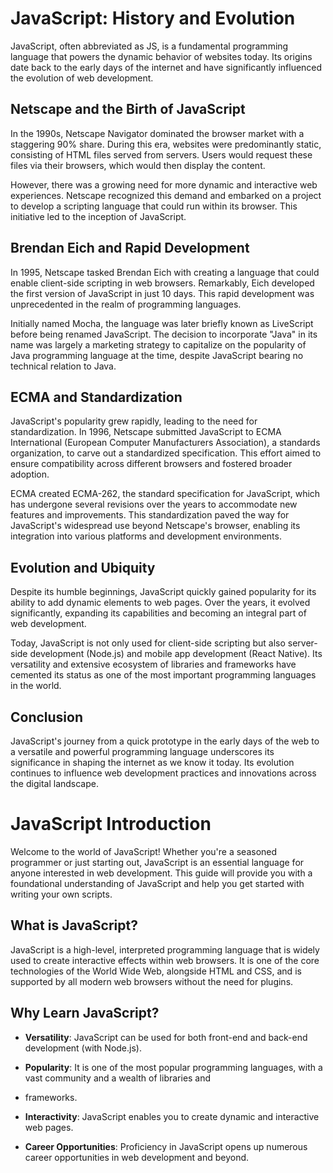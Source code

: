 
# JavaScript: History and Evolution

JavaScript, often abbreviated as JS, is a fundamental programming language that powers the dynamic behavior of websites today. Its origins date back to the early days of the internet and have significantly influenced the evolution of web development.

## Netscape and the Birth of JavaScript

In the 1990s, Netscape Navigator dominated the browser market with a staggering 90% share. During this era, websites were predominantly static, consisting of HTML files served from servers. Users would request these files via their browsers, which would then display the content.

However, there was a growing need for more dynamic and interactive web experiences. Netscape recognized this demand and embarked on a project to develop a scripting language that could run within its browser. This initiative led to the inception of JavaScript.

## Brendan Eich and Rapid Development

In 1995, Netscape tasked Brendan Eich with creating a language that could enable client-side scripting in web browsers. Remarkably, Eich developed the first version of JavaScript in just 10 days. This rapid development was unprecedented in the realm of programming languages.

Initially named Mocha, the language was later briefly known as LiveScript before being renamed JavaScript. The decision to incorporate "Java" in its name was largely a marketing strategy to capitalize on the popularity of Java programming language at the time, despite JavaScript bearing no technical relation to Java.

## ECMA and Standardization

JavaScript's popularity grew rapidly, leading to the need for standardization. In 1996, Netscape submitted JavaScript to ECMA International (European Computer Manufacturers Association), a standards organization, to carve out a standardized specification. This effort aimed to ensure compatibility across different browsers and fostered broader adoption.

ECMA created ECMA-262, the standard specification for JavaScript, which has undergone several revisions over the years to accommodate new features and improvements. This standardization paved the way for JavaScript's widespread use beyond Netscape's browser, enabling its integration into various platforms and development environments.

## Evolution and Ubiquity

Despite its humble beginnings, JavaScript quickly gained popularity for its ability to add dynamic elements to web pages. Over the years, it evolved significantly, expanding its capabilities and becoming an integral part of web development.

Today, JavaScript is not only used for client-side scripting but also server-side development (Node.js) and mobile app development (React Native). Its versatility and extensive ecosystem of libraries and frameworks have cemented its status as one of the most important programming languages in the world.

## Conclusion

JavaScript's journey from a quick prototype in the early days of the web to a versatile and powerful programming language underscores its significance in shaping the internet as we know it today. Its evolution continues to influence web development practices and innovations across the digital landscape.

# JavaScript Introduction

Welcome to the world of JavaScript! Whether you're a seasoned programmer or just starting out, JavaScript is an essential language for anyone interested in web development. This guide will provide you with a foundational understanding of JavaScript and help you get started with writing your own scripts.

## What is JavaScript?

JavaScript is a high-level, interpreted programming language that is widely used to create interactive effects within web browsers. It is one of the core technologies of the World Wide Web, alongside HTML and CSS, and is supported by all modern web browsers without the need for plugins.

## Why Learn JavaScript?

- **Versatility**: JavaScript can be used for both front-end and back-end development (with Node.js).
- **Popularity**: It is one of the most popular programming languages, with a vast community and a wealth of libraries and 

- frameworks.
- **Interactivity**: JavaScript enables you to create dynamic and interactive web pages.
- **Career Opportunities**: Proficiency in JavaScript opens up numerous career opportunities in web development and beyond.
